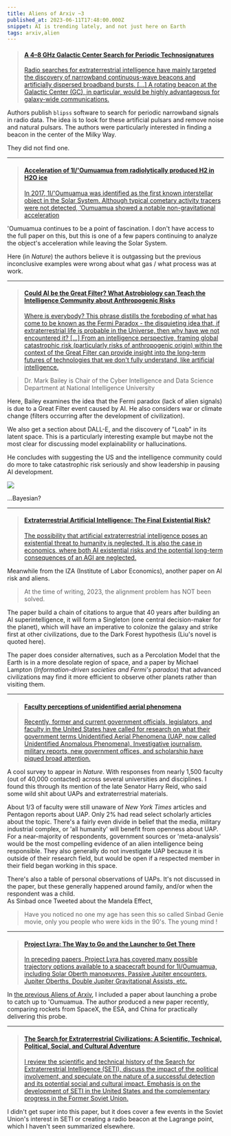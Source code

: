 ```yaml
---
title: Aliens of Arxiv ~3
published_at: 2023-06-11T17:48:00.000Z
snippet: AI is trending lately, and not just here on Earth
tags: arxiv,alien
---
```



<blockquote>
    <a href="https://iopscience.iop.org/article/10.3847/1538-3881/acccf0">
    <h4>A 4–8 GHz Galactic Center Search for Periodic Technosignatures</h4>
    <p>
Radio searches for extraterrestrial intelligence have mainly targeted the discovery of narrowband continuous-wave beacons and artificially dispersed broadband bursts. [...] A rotating beacon at the Galactic Center (GC), in particular, would be highly advantageous for galaxy-wide communications.
    </p>
    </a>
</blockquote>

Authors publish `blipss` software to search for periodic narrowband signals in radio data. The idea is to look for these artificial pulsars and remove noise and natural pulsars. The authors were particularly interested in finding a beacon in the center of the Milky Way.

They did not find one.

<hr/>

<blockquote>
    <a href="https://www.nature.com/articles/s41586-022-05687-w">
    <h4>Acceleration of 1I/'Oumuamua from radiolytically produced H2 in H2O ice</h4>
    <p>
In 2017, 1I/'Oumuamua was identified as the first known interstellar object in the Solar System. Although typical cometary activity tracers were not detected, ‘Oumuamua showed a notable non-gravitational acceleration
    </p>
    </a>
</blockquote>

'Oumuamua continues to be a point of fascination. I don't have access to the full paper on this, but this is one of a few papers continuing to analyze the object's acceleration while leaving the Solar System.

Here (in *Nature*) the authors believe it is outgassing but the previous inconclusive examples were wrong about what gas / what process was at work.

<hr/>

<blockquote>
    <a href="https://arxiv.org/abs/2305.05653">
    <h4>Could AI be the Great Filter? What Astrobiology can Teach the Intelligence Community about Anthropogenic Risks</h4>
    <p>
Where is everybody? This phrase distills the foreboding of what has come to be known as the Fermi Paradox - the disquieting idea that, if extraterrestrial life is probable in the Universe, then why have we not encountered it? [...] From an intelligence perspective, framing global catastrophic risk (particularly risks of anthropogenic origin) within the context of the Great Filter can provide insight into the long-term futures of technologies that we don't fully understand, like artificial intelligence.
    </p>
    </a>
</blockquote>

> Dr. Mark Bailey is Chair of the Cyber Intelligence and Data Science Department at National Intelligence University

Here, Bailey examines the idea that the Fermi paradox (lack of alien signals) is due to a Great Filter event caused by AI. He also considers war or climate change (filters occurring after the development of civilization).

We also get a section about DALL-E, and the discovery of "Loab" in its latent space. This is a particularly interesting example but maybe not the most clear for discussing model explainability or hallucinations.

He concludes with suggesting the US and the intelligence community could do more to take catastrophic risk seriously and show leadership in pausing AI development.

<img src="/blog-images/alien-3-1.png"/>

...Bayesian?

<hr/>

<blockquote>
    <a href="https://papers.ssrn.com/sol3/papers.cfm?abstract_id=4354401">
    <h4>Extraterrestrial Artificial Intelligence: The Final Existential Risk?</h4>
    <p>
    The possibility that artificial extraterrestrial intelligence poses an existential threat to humanity is neglected. It is also the case in economics, where both AI existential risks and the potential long-term consequences of an AGI are neglected.
    </p>
    </a>
</blockquote>

Meanwhile from the IZA (Institute of Labor Economics), another paper on AI risk and aliens.

> At the time of writing, 2023, the alignment problem has NOT been solved.

The paper build a chain of citations to argue that 40 years after building an AI superintelligence, it will form a Singleton (one central decision-maker for the planet), which will have an imperative to colonize the galaxy and strike first at other civilizations, due to the Dark Forest hypothesis (Liu's novel is quoted here).

The paper does consider alternatives, such as a Percolation Model that the Earth is in a more desolate region of space, and a paper by Michael Lampton (*Information-driven societies and Fermi's paradox*) that advanced civilizations may find it more efficient to observe other planets rather than visiting them.

<hr/>

<blockquote>
    <a href="https://www.nature.com/articles/s41599-023-01746-3">
    <h4>Faculty perceptions of unidentified aerial phenomena</h4>
    <p>
Recently, former and current government officials, legislators, and faculty in the United States have called for research on what their government terms Unidentified Aerial Phenomena (UAP, now called Unidentified Anomalous Phenomena). Investigative journalism, military reports, new government offices, and scholarship have piqued broad attention.
    </p>
    </a>
</blockquote>

A cool survey to appear in *Nature*. With responses from nearly 1,500 faculty (out of 40,000 contacted) across several universities and disciplines. I found this through its mention of the late Senator Harry Reid, who said some wild shit about UAPs and extraterrestrial materials.

About 1/3 of faculty were still unaware of *New York Times* articles and Pentagon reports about UAP. Only 2% had read select scholarly articles about the topic. There's a fairly even divide in belief that the media, military industrial complex, or 'all humanity' will benefit from openness about UAP. For a near-majority of respondents, government sources or 'meta-analysis' would be the most compelling evidence of an alien intelligence being responsible. They also generally do not investigate UAP because it is outside of their research field, but would be open if a respected member in their field began working in this space.

There's also a table of personal observations of UAPs. It's not discussed in the paper, but these generally happened around family, and/or when the respondent was a child.<br/>
As Sinbad once Tweeted about the Mandela Effect,

> Have you noticed no one my age has seen this so called Sinbad Genie movie, only you people who were kids in the 90's. The young mind !

<hr/>

<blockquote>
    <a href="https://arxiv.org/abs/2305.03065">
    <h4>Project Lyra: The Way to Go and the Launcher to Get There</h4>
    <p>
In preceding papers, Project Lyra has covered many possible trajectory options available to a spacecraft bound for 1I/Oumuamua, including Solar Oberth manoeuvres, Passive Jupiter encounters, Jupiter Oberths, Double Jupiter Gravitational Assists, etc.
    </p>
    </a>
</blockquote>

In [the previous Aliens of Arxiv](/alien-arxiv-2), I included a paper about launching a probe to catch up to 'Oumuamua. The author produced a new paper recently, comparing rockets from SpaceX, the ESA, and China for practically delivering this probe.

<hr/>

<blockquote>
    <a href="https://arxiv.org/abs/2302.06446">
    <h4>The Search for Extraterrestrial Civilizations: A Scientific, Technical, Political, Social, and Cultural Adventure</h4>
    <p>
    I review the scientific and technical history of the Search for Extraterrestrial Intelligence (SETI), discuss the impact of the political involvement, and speculate on the nature of a successful detection and its potential social and cultural impact. Emphasis is on the development of SETI in the United States and the complementary progress in the Former Soviet Union.
    </p>
    </a>
</blockquote>

I didn't get super into this paper, but it does cover a few events in the Soviet Union's interest in SETI or creating a radio beacon at the Lagrange point, which I haven't seen summarized elsewhere.

<br/>
<br/>
<br/>
